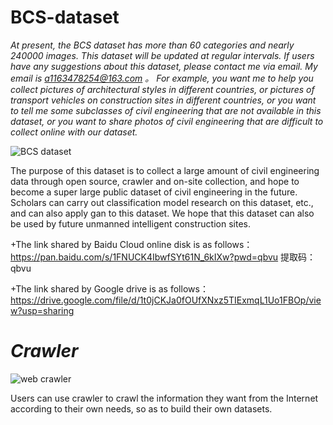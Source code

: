 BCS-dataset
=====

*At present, the BCS dataset has more than 60 categories and nearly 240000 images. This dataset will be updated at regular intervals. If users have any suggestions about this dataset, please contact me via email. My email is a1163478254@163.com 。 For example, you want me to help you collect pictures of architectural styles in different countries, or pictures of transport vehicles on construction sites in different countries, or you want to tell me some subclasses of civil engineering that are not available in this dataset, or you want to share photos of civil engineering that are difficult to collect online with our dataset.*

![BCS dataset](https://user-images.githubusercontent.com/124375093/217712380-64cfe045-c87e-456c-8007-2814cb876680.jpg)

The purpose of this dataset is to collect a large amount of civil engineering data through open source, crawler and on-site collection, and hope to become a super large public dataset of civil engineering in the future. Scholars can carry out classification model research on this dataset, etc., and can also apply gan to this dataset. We hope that this dataset can also be used by future unmanned intelligent construction sites.



+The link shared by Baidu Cloud online disk is as follows：
https://pan.baidu.com/s/1FNUCK4IbwfSYt61N_6kIXw?pwd=qbvu
提取码：qbvu

+The link shared by Google drive is as follows：
https://drive.google.com/file/d/1t0jCKJa0fOUfXNxz5TIExmqL1Uo1FBOp/view?usp=sharing

*Crawler*
=====

![web crawler](https://user-images.githubusercontent.com/124375093/217705532-c0c19fe5-d9d8-4ed8-ba7b-0a9fbbddd46b.jpg)

Users can use crawler to crawl the information they want from the Internet according to their own needs, so as to build their own datasets.
